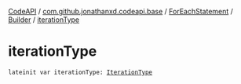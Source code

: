 [CodeAPI](../../../index.md) / [com.github.jonathanxd.codeapi.base](../../index.md) / [ForEachStatement](../index.md) / [Builder](index.md) / [iterationType](.)

# iterationType

`lateinit var iterationType: `[`IterationType`](../../-iteration-type/index.md)